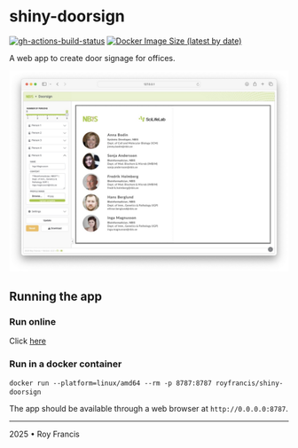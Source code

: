 # shiny-doorsign

[![gh-actions-build-status](https://github.com/royfrancis/shiny-doorsign/workflows/build/badge.svg)](https://github.com/royfrancis/shiny-doorsign/actions?workflow=build) [![Docker Image Size (latest by date)](https://img.shields.io/docker/image-size/royfrancis/shiny-doorsign?label=dockerhub)](https://hub.docker.com/repository/docker/royfrancis/shiny-doorsign)

A web app to create door signage for offices.

![](preview.jpg)

## Running the app

### Run online

Click [here](https://door-sign.serve.scilifelab.se/)

### Run in a docker container

```
docker run --platform=linux/amd64 --rm -p 8787:8787 royfrancis/shiny-doorsign
```

The app should be available through a web browser at `http://0.0.0.0:8787`.

---

2025 • Roy Francis
